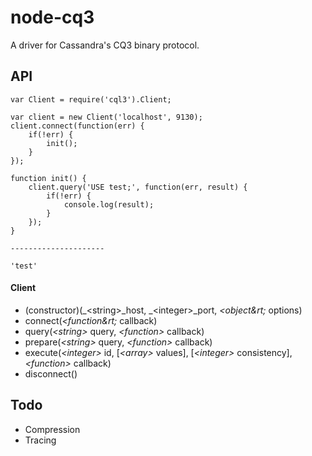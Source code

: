 node-cq3
========

A driver for Cassandra's CQ3 binary protocol.

API
---

    var Client = require('cql3').Client;
    
    var client = new Client('localhost', 9130);
    client.connect(function(err) {
        if(!err) {
            init();
        }
    });
    
    function init() {
        client.query('USE test;', function(err, result) {
            if(!err) {
                console.log(result);
            }
        });
    }
    
    ---------------------
    
    'test'
    
#### Client

* (constructor)(_&lt;string&gt;_host, _&lt;integer&gt;_port, _&lt;object&rt;_ options)
* connect(_&lt;function&rt;_ callback) 
* query(_&lt;string&gt;_ query, _&lt;function&gt;_ callback)
* prepare(_&lt;string&gt;_ query, _&lt;function&gt;_ callback)
* execute(_&lt;integer&gt;_ id, [_&lt;array&gt;_ values], [_&lt;integer&gt;_ consistency], _&lt;function&gt;_ callback)
* disconnect()


Todo
----

* Compression
* Tracing
